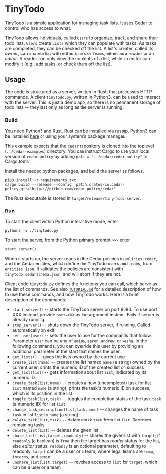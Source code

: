 # TinyTodo

TinyTodo is a simple application for managing task lists. It uses Cedar to control who has access to what.

TinyTodo allows individuals, called `Users` to organize, track, and share their todo lists. `Users` create `Lists` which they can populate with tasks. As tasks are completed, they can be checked off the list. A list's creater, called its _owner_, can share a list with either `User`s or `Team`s, either as a _reader_ or an _editor_. A reader can only view the contents of a list, while an editor can modify it (e.g., add tasks, or check them off the list).

## Usage

The code is structured as a server, written in Rust, that processes HTTP commands. A client `tinytodo.py`, written in Python3, can be used to interact with the server. This is just a demo app, so there is no permanent storage of todo lists -- they last only as long as the server is running.

### Build

You need Python3 and Rust. Rust can be installed via [rustup](https://rustup.rs). Python3 can be installed [here](https://www.python.org/) or using your system's package manager.

This example expects that the [`cedar`](https://github.com/cedar-policy/cedar) repository is cloned into the toplevel (`../cedar-examples`) directory. You can instruct Cargo to use your local version of `cedar-policy` by adding `path = "../cedar/cedar-policy"` to Cargo.toml.

Install the needed python packages, and build the server as follows.

```shell
pip3 install -r requirements.txt
cargo build --release --config 'patch.crates-io.cedar-policy.git="https://github.com/cedar-policy/cedar"'
```

The Rust executable is stored in `target/release/tiny-todo-server`.

### Run

To start the client within Python interactive mode, enter

```shell
python3 -i ./tinytodo.py
```

To start the server, from the Python primary prompt `>>>` enter

```python
start_server()
```

When it starts up, the server reads in the Cedar policies in `policies.cedar`, and the Cedar entities, which define the TinyTodo `User`s and `Team`s, from `entities.json`. It validates the policies are consistent with `tinytodo.cedarschema.json`, and will abort if they are not.

Client code `tinytodo.py` defines the functions you can call, which serve as the list of commands. See also [`TUTORIAL.md`](./TUTORIAL.md) for a detailed description of how to use these commands, and how TinyTodo works. Here is a brief description of the commands:

* `start_server()` -- starts the TinyTodo server on port 8080. To use port XXX instead, provide `port=XXX` as the argument instead. Fails if server is already running.
* `stop_server()` -- shuts down the TinyTodo server, if running. Called automatically on exit.
* `set_user(user)` -- sets the user to use for the commands that follow. Parameter `user` can be any of `emina`, `aaron`, `andrew`, or `kesha`. In the following commands, you can override this user by providing an additional parameter at the start that names the user.
* `get_lists()` -- gives the lists owned by the current user
* `create_list(name)` -- creates the list named `name` (a string) owned by the current user; prints the numeric ID of the created list on success
* `get_list(list)` -- gets information about list `list`, indicated by its numeric ID.
* `create_task(list,name)` -- creates a new (uncompleted) task for list `list` named `name` (a string); prints the task's numeric ID on success, which is its position in the list
* `toggle_task(list,task)` -- toggles the completion status of the task `task` (a numeric ID) for list `list`
* `change_task_description(list,task,name)` -- changes the name of task `task` in list `list` to `name` (a string)
* `delete_task(list,task)` -- deletes task `task` from list `list`. Reorders remaining tasks
* `delete_list(list)` -- deletes the given list
* `share_list(list,target,readonly)` -- shares the given list with `target`; if `readonly` (a boolean) is `True` then the target has _reader_ status for the list, else _editor_ status. `readonly` is an optional parameter, defaulting to readonly. `target` can be a user or a team, where legal teams are `temp`, `interns`, and `admin`
* `unshare_list(list,target)` -- revokes access to `list` for `target`, which can be a user or a team
